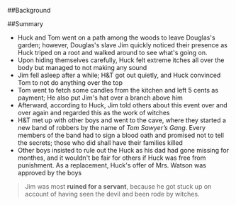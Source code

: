 ##Background


##Summary
- Huck and Tom went on a path among the woods to leave Douglas's garden; however, Douglas's slave Jim quickly noticed their presence as Huck triped on a root and walked around to see what's going on.
- Upon hiding themselves carefully, Huck felt extreme itches all over the body but managed to not making any sound
- Jim fell asleep after a while; H&T got out quietly, and Huck convinced Tom to not do anything over the top
- Tom went to fetch some candles from the kitchen and left 5 cents as payment; He also put Jim's hat over a branch above him
- Afterward, according to Huck, Jim told others about this event over and over again and regarded this as the work of witches
- H&T met up with other boys and went to the cave, where they started a new band of robbers by the name of *Tom Sawyer’s Gang*. Every members of the band had to sign a blood oath and promised not to tell the secrets; those who did shall have their families killed
- Other boys insisted to rule out the Huck as his dad had gone missing for monthes, and it wouldn't be fair for others if Huck was free from punishment. As a replacement, Huck's offer of Mrs. Watson was approved by the boys

> Jim was most **ruined for a servant**, because he got stuck up on account of having seen the devil and been rode by witches.
